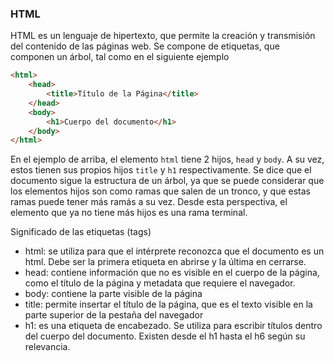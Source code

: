 ### HTML

HTML es un lenguaje de hipertexto, que permite la creación y transmisión del contenido de las páginas web. Se compone de etiquetas, que componen un árbol, tal como en el siguiente ejemplo

```html
<html>
    <head>
        <title>Título de la Página</title>
    </head>
    <body>
        <h1>Cuerpo del documento</h1>
    </body>
</html>
```

En el ejemplo de arriba, el elemento `html` tiene 2 hijos, `head` y `body`. A su vez, estos tienen sus propios hijos `title` y `h1` respectivamente. Se dice que el documento sigue la estructura de un árbol, ya que se puede considerar que los elementos hijos son como ramas que salen de un tronco, y que estas ramas puede tener más ramás a su vez. Desde esta perspectiva, el elemento que ya no tiene más hijos es una rama terminal.

Significado de las etiquetas (tags)
- html: se utiliza para que el intérprete reconozca que el documento es un html. Debe ser la primera etiqueta en abrirse y la última en cerrarse.
- head: contiene información que no es visible en el cuerpo de la página, como el título de la página y metadata que requiere el navegador.
- body: contiene la parte visible de la página
- title: permite insertar el título de la página, que es el texto visible en la parte superior de la pestaña del navegador
- h1: es una etiqueta de encabezado. Se utiliza para escribir títulos dentro del cuerpo del documento. Existen desde el h1 hasta el h6 según su relevancia.

